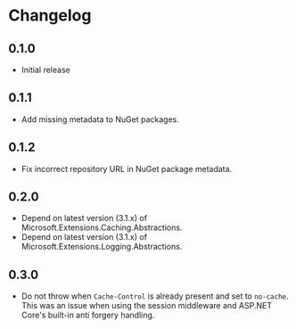 # Changelog

## 0.1.0
- Initial release

## 0.1.1
- Add missing metadata to NuGet packages.

## 0.1.2
- Fix incorrect repository URL in NuGet package metadata.

## 0.2.0
- Depend on latest version (3.1.x) of Microsoft.Extensions.Caching.Abstractions.
- Depend on latest version (3.1.x) of Microsoft.Extensions.Logging.Abstractions.

## 0.3.0
- Do not throw when `Cache-Control` is already present and set to `no-cache`.
  This was an issue when using the session middleware and ASP.NET Core's built-in anti forgery handling.
